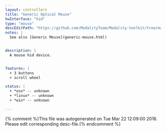 ```yaml
---
layout: controllers
title: "Generic Optical Mouse"
hwInterface: "hid"
type: "mouse"
descEditPath: "https://github.com/ModalityTeam/Modality-toolkit/tree/master/Modality/MKtlDescriptions//generic-usb-optical-mouse.desc.scd"
notes: |
  See also [Generic Mouse](generic-mouse.html)


description: |
  A mouse hid device.


features: |
  + 3 buttons
  + scroll wheel

status: |
  + *osx* -- unknown
  + *linux* -- unknown
  + *win* -- unknown

---
```

{% comment %}This file was autogenerated on Tue Mar 22 12:09:00 2016. Please edit corresponding desc-file.{% endcomment %}